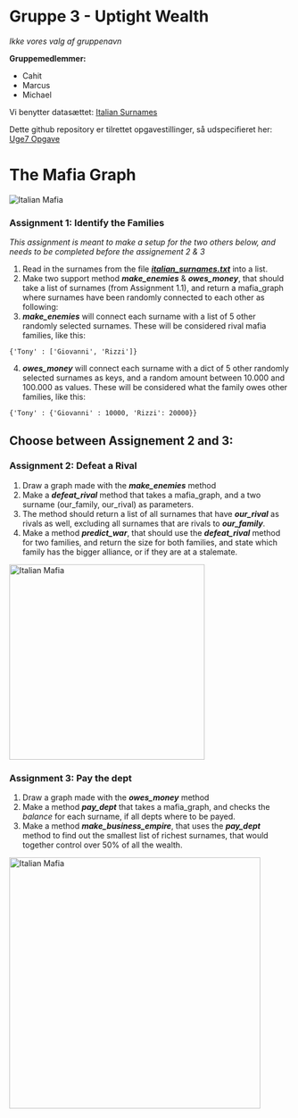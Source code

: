 # Gruppe 3 - Uptight Wealth
*Ikke vores valg af gruppenavn*

**Gruppemedlemmer:**
- Cahit
- Marcus
- Michael

Vi benytter datasættet: [Italian Surnames](https://raw.githubusercontent.com/Micniks/Python-Week9-Group-3-Assignments/main/italian_surnames.txt)

Dette github repository er tilrettet opgavestillinger, så udspecifieret her: [Uge7 Opgave](https://docs.google.com/document/d/1ojSiBWwLo4-Rc7763vx6aVEYdNluATOMja9qqk4dodU/edit#) 


# The Mafia Graph

<img src="https://media.thenationaldigest.com/wp-content/uploads/2019/12/02113803/Italian-Mafia-400x400-1.jpg" alt="Italian Mafia">

### Assignment 1: Identify the Families
*This assignment is meant to make a setup for the two others below, and needs to be completed before the assignement 2 & 3*
1. Read in the surnames from the file ***[italian_surnames.txt](https://raw.githubusercontent.com/Micniks/Python-Week9-Group-3-Assignments/main/italian_surnames.txt)*** into a list.
2. Make two support method ***make_enemies*** & ***owes_money***, that should take a list of surnames (from Assignment 1.1), and return a mafia_graph where surnames have been randomly connected to each other as following:
3. ***make_enemies*** will connect each surname with a list of 5 other randomly selected surnames. These will be considered rival mafia families, like this:

`{'Tony' : ['Giovanni', 'Rizzi']}`

4. ***owes_money*** will connect each surname with a dict of 5 other randomly selected surnames as keys, and a random amount between 10.000 and 100.000 as values. These will be considered what the family owes other families, like this:

`{'Tony' : {'Giovanni' : 10000, 'Rizzi': 20000}}`

## Choose between Assignement 2 and 3:

### Assignment 2: Defeat a Rival
1. Draw a graph made with the ***make_enemies*** method
2. Make a ***defeat_rival*** method that takes a mafia_graph, and a two surname (our_family, our_rival) as parameters.
3. The method should return a list of all surnames that have ***our_rival*** as rivals as well, excluding all surnames that are rivals to ***our_family***.
4. Make a method ***predict_war***, that should use the ***defeat_rival*** method for two families, and return the size for both families, and state which family has the bigger alliance, or if they are at a stalemate.

<img src="https://i.pinimg.com/originals/e0/cc/1d/e0cc1dce1fb78bbe2e18e59a8fb2b441.jpg" alt="Italian Mafia" width="350px">


### Assignment 3: Pay the dept
1. Draw a graph made with the ***owes_money*** method
2. Make a method ***pay_dept*** that takes a mafia_graph, and checks the *balance* for each surname, if all depts where to be payed.
3. Make a method ***make_business_empire***, that uses the ***pay_dept*** method to find out the smallest list of richest surnames, that would together control over 50% of all the wealth.

<img src="https://www.nationalcrimesyndicate.com/wp-content/uploads/2020/01/winnings-777x437.jpg" alt="Italian Mafia" width="450px">
